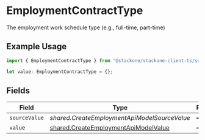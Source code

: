 # EmploymentContractType

The employment work schedule type (e.g., full-time, part-time)

## Example Usage

```typescript
import { EmploymentContractType } from "@stackone/stackone-client-ts/sdk/models/shared";

let value: EmploymentContractType = {};
```

## Fields

| Field                                                                                               | Type                                                                                                | Required                                                                                            | Description                                                                                         |
| --------------------------------------------------------------------------------------------------- | --------------------------------------------------------------------------------------------------- | --------------------------------------------------------------------------------------------------- | --------------------------------------------------------------------------------------------------- |
| `sourceValue`                                                                                       | *shared.CreateEmploymentApiModelSourceValue*                                                        | :heavy_minus_sign:                                                                                  | N/A                                                                                                 |
| `value`                                                                                             | [shared.CreateEmploymentApiModelValue](../../../sdk/models/shared/createemploymentapimodelvalue.md) | :heavy_minus_sign:                                                                                  | N/A                                                                                                 |